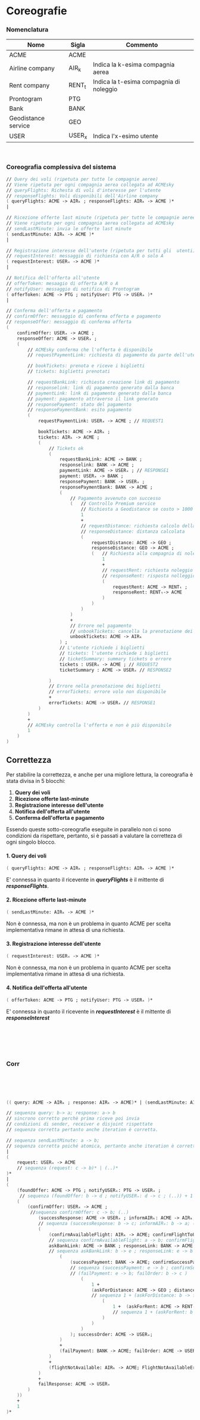 # Coreografie

### Nomenclatura

| Nome | Sigla | Commento |
|-|-| -|
| ACME | ACME | |
| Airline company | AIR<sub>k</sub> | Indica la k-esima compagnia aerea |
| Rent company | RENT<sub>t</sub> | Indica la t-esima compagnia di noleggio |
|Prontogram | PTG | |
|Bank | BANK | |
|Geodistance service | GEO | |
|USER | USER<sub>x</sub> | Indica l'x-esimo utente |

&nbsp;

### Coreografia complessiva del sistema
```fsharp
// Query dei voli (ripetuta per tutte le compagnie aeree)
// Viene ripetuta per ogni compagnia aerea collegata ad ACMEsky
// queryFlights: Richesta di voli d'interesse per l'utente
// responseFlights: Voli disponibili dell'Airline company
( queryFlights: ACME -> AIRₖ ; responseFlights: AIRₖ -> ACME )* 
| 

// Ricezione offerte last minute (ripetuta per tutte le compagnie aeree)
// Viene ripetuta per ogni compagnia aerea collegata ad ACMEsky
// sendLastMinute: invia le offerte last minute
( sendLastMinute: AIRₖ -> ACME )*
|

// Registrazione interesse dell'utente (ripetuta per tutti gli  utenti)
// requestInterest: messaggio di richiesta con A/R o solo A
( requestInterest: USERₓ -> ACME )* 
|   

// Notifica dell'offerta all'utente
// offerToken: mesaagio di offerta A/R o A
// notifyUser: messaggio di notifica di Prontogram
( offerToken: ACME -> PTG ; notifyUser: PTG -> USERₓ )*
|

// Conferma dell'offerta e pagamento
// confirmOffer: messaggio di conferma offerta e pagamento
// responseOffer: messaggio di conferma offerta
( 
    confirmOffer: USERₓ -> ACME ; 
    responseOffer: ACME -> USERₓ ;
    (
        // ACMEsky conferma che l'offerta è disponibile
        // requestPaymentLink: richiesta di pagamento da parte dell'utente

        // bookTickets: prenota e riceve i biglietti 
        // tickets: biglietti prenotati

        // requestBankLink: richiesta creazione link di pagamento
        // responselink: link di pagamento generato dalla banca
        // paymentLink: link di pagamento generato dalla banca
        // payment: pagamento attraverso il link generato
        // responsePayment: stato del pagamento
        // responsePaymentBank: esito pagamento
        (   
            requestPaymentLink: USERₓ -> ACME ; // REQUEST1

            bookTickets: ACME -> AIRₖ ;
            tickets: AIRₖ -> ACME ;
            (   
                // Tickets ok
                (
                    requestBankLink: ACME -> BANK ; 
                    responselink: BANK -> ACME ;
                    paymentLink: ACME -> USERₓ ; // RESPONSE1
                    payment: USERₓ -> BANK ;
                    responsePayment: BANK -> USERₓ ;
                    responsePaymentBank: BANK -> ACME ;
                    (
                        // Pagamento avvenuto con successo
                        (   // Controllo Premium service
                            // Richiesta a Geodistance se costo > 1000
                            1 
                            + 
                            // requestDistance: richiesta calcolo della distanza
                            // responseDistance: distanza calcolata
                            (
                                requestDistance: ACME -> GEO ; 
                                responseDistance: GEO -> ACME ; 
                                (   // Richiesta alla compagnia di noleggio
                                    1 
                                    +  
                                    // requestRent: richiesta noleggio veicoli
                                    // responseRent: risposta nolleggio
                                    (
                                        requestRent: ACME -> RENTₜ ; 
                                        responseRent: RENTₜ-> ACME 
                                    )
                                )
                            )
                        )
                        +
                        // Errore nel pagamento
                        // unbookTickets: cancella la prenotazione dei biglietti
                        unbookTickets: ACME -> AIRₖ
                    ) ;
                    // L'utente richiede i biglietti
                    // tickets: l'utente richiede i biglietti
                    // ticketSummary: summary tickets o errore
                    tickets : USERₓ -> ACME ; // REQUEST2
                    ticketSummary : ACME -> USERₓ // RESPONSE2

                )
                // Errore nella prenotazione dei biglietti
                // errorTickets: errore volo non disponibile
                +
                errorTickets: ACME -> USERₓ // RESPONSE1
            )
        )
        +
        // ACMEsky controlla l'offerta e non è più disponibile
        1
    )
)
```
## Correttezza
<!--Analizzando la coreografia si nota che essa fa parte del caso asincrono. -->
Per stabilire la correttezza, e anche per una migliore lettura, la coreografia è stata divisa in 5 blocchi:
1. __Query dei voli__
2. __Ricezione offerte last-minute__
3. __Registrazione interesse dell'utente__
4. __Notifica dell'offerta all'utente__
5. __Conferma dell'offerta e pagamento__

Essendo queste sotto-coreografie eseguite in parallelo non ci sono condizioni da rispettare, pertanto, si è passati a valutare la corretteza di ogni singolo blocco.
#### 1. Query dei voli
```fsharp
( queryFlights: ACME -> AIRₖ ; responseFlights: AIRₖ -> ACME )* 
```
E' connessa in quanto il ricevente in ___queryFlights___ è il mittente di ___responseFlights___.

#### 2. Ricezione offerte last-minute
```fsharp
( sendLastMinute: AIRₖ -> ACME )*
```
Non è connessa, ma non è un problema in quanto ACME per scelta implementativa rimane in attesa di una richiesta.

#### 3. Registrazione interesse dell'utente
```fsharp
( requestInterest: USERₓ -> ACME )* 
```
Non è connessa, ma non è un problema in quanto ACME per scelta implementativa rimane in attesa di una richiesta.

#### 4. Notifica dell'offerta all'utente
```fsharp
( offerToken: ACME -> PTG ; notifyUser: PTG -> USERₓ )*
```
E' connessa in quanto il ricevente in ___requestInterest___ è il mittente di ___responseInterest___


\
\
\
&nbsp;

### Corr
```fsharp





(( query: ACME -> AIRₖ ; response: AIRₖ -> ACME)* | (sendLastMinute: AIRₖ -> ACME )* ) |

// sequenza query: b-> a; response: a-> b
// sincrono corretto perchè prima riceve poi invia 
// condizioni di sender, receiver e disjoint rispettate
// sequenza corretta pertanto anche iteration è corretta.

// sequenza sendLastMinute: a -> b; 
// sequenza corretta poiché atomica, pertanto anche iteration è corretta.
|
( 
    request: USERₓ -> ACME 
    // sequenza (request: c -> b)* | (..)*
)*
| 
( 
    (foundOffer: ACME -> PTG ; notifyUSERₓ: PTG -> USERₓ ; 
     // sequenza (foundOffer: b -> d ; notifyUSERₓ: d -> c ; (..)) + 1
    ( 
        (confirmOffer: USERₓ -> ACME ; 
         //sequenza confirmOffer: c -> b; (..) 
            (successResponse: ACME -> USERₓ ; informAIRₖ: ACME -> AIRₖ;
            // sequenza (successResponse: b -> c; informAIRₖ: b -> a; (..))  + failResponse: b -> c;
            ( 
                (confirmAvailableFlight: AIRₖ -> ACME; confirmFlightToUSERₓ: ACME -> USERₓ;
                // sequenza confirmAvailableFlight: a -> b; confirmFlightToUSERₓ: b -> c; 
                askBankLink: ACME -> BANK ; responseLink: BANK -> ACME ; sendBANK: ACME -> USERₓ ; payment: USERₓ -> BANK ;  
                // sequenza askBankLink: b -> e ; responseLink: e -> b ; sendBANK: b -> c ; payment: c -> e ; (..) + (flightNotAvailable: a -> b; FlightNotAvailableError: b -> c)
                    (
                        (successPayment: BANK -> ACME; confirmSuccessPayment: ACME -> USERₓ ; payTickets: ACME -> BANK ; receiveTickets: AIRₖ -> ACME ;
                        // sequenza (successPayment: e -> b ; confirmSuccessPayment: b -> c ; payTickets: b -> c ; receiveTickets: a -> b ; (..)); successOrder: b -> c ;  +  
                        // (failPayment: e -> b; failOrder: b -> c )
                            ( 
                                1 + 
                                (askForDistance: ACME -> GEO ; distanceResponse: GEO -> ACME; 
                                // sequenza 1 + (askForDistance: b -> f ; distanceResponse: f -> b;(..)) 
                                    ( 
                                        1 +  (askForRent: ACME -> RENTₜ; responseForRent: RENTₜ-> ACME )
                                        // sequenza 1 + (askForRent: b -> g; responseForRent: g-> b )
                                    )
                                )
                            )
                        ); successOrder: ACME -> USERₓ; 
                    )
                    +
                    (failPayment: BANK -> ACME; failOrder: ACME -> USERₓ )
                )
                + 
                (flightNotAvailable: AIRₖ -> ACME; FlightNotAvailableError: ACME -> USERₓ)
            )
            +
            failResponse: ACME -> USERₓ 
        )
    )) 
    + 
    1
)*
```